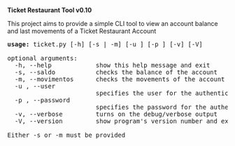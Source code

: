 <b>Ticket Restaurant Tool v0.10</b>

This project aims to provide a simple CLI tool to view an account balance and last movements of a Ticket Restaurant Account

<pre>
<b>usage:</b> ticket.py [-h] [-s | -m] [-u <user>] [-p <password>] [-v] [-V]

optional arguments:
  -h, --help            show this help message and exit
  -s, --saldo           checks the balance of the account
  -m, --movimentos      checks the movements of the account
  -u <user>, --user <user>
                        specifies the user for the authentication
  -p <password>, --password <password>
                        specifies the password for the authentication
  -v, --verbose         turns on the debug/verbose output
  -V, --version         show program's version number and exit

Either -s or -m must be provided
</pre>